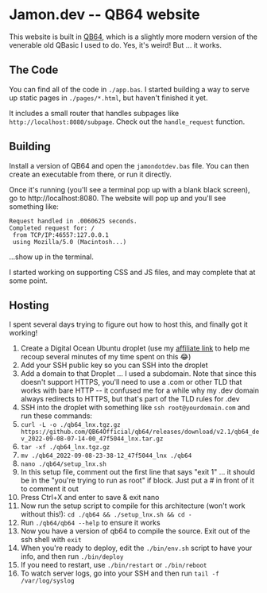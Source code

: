 # Jamon.dev -- QB64 website

This website is built in [QB64](https://qb64.com/), which is a slightly more modern version of the venerable old QBasic I used to do. Yes, it's weird! But ... it works.

## The Code

You can find all of the code in `./app.bas`. I started building a way to serve up static pages in `./pages/*.html`, but haven't finished it yet.

It includes a small router that handles subpages like `http://localhost:8080/subpage`. Check out the `handle_request` function.

## Building

Install a version of QB64 and open the `jamondotdev.bas` file. You can then create an executable from there, or run it directly.

Once it's running (you'll see a terminal pop up with a blank black screen), go to http://localhost:8080. The website will pop up and you'll see something like:

```
Request handled in .0060625 seconds.
Completed request for: /
 from TCP/IP:46557:127.0.0.1
 using Mozilla/5.0 (Macintosh...)
```

...show up in the terminal.

I started working on supporting CSS and JS files, and may complete that at some point.

## Hosting

I spent several days trying to figure out how to host this, and finally got it working!

1. Create a Digital Ocean Ubuntu droplet (use my [affiliate link](https://m.do.co/c/a78810eb0cff) to help me recoup several minutes of my time spent on this 😂)
2. Add your SSH public key so you can SSH into the droplet
3. Add a domain to that Droplet ... I used a subdomain. Note that since this doesn't support HTTPS, you'll need to use a .com or other TLD that works with bare HTTP -- it confused me for a while why my .dev domain always redirects to HTTPS, but that's part of the TLD rules for .dev
4. SSH into the droplet with something like `ssh root@yourdomain.com` and run these commands:
5. `curl -L -o ./qb64_lnx.tgz.gz https://github.com/QB64Official/qb64/releases/download/v2.1/qb64_dev_2022-09-08-07-14-00_47f5044_lnx.tar.gz`
6. `tar -xf ./qb64_lnx.tgz.gz`
7. `mv ./qb64_2022-09-08-23-38-12_47f5044_lnx ./qb64`
8. `nano ./qb64/setup_lnx.sh`
9. In this setup file, comment out the first line that says "exit 1" ... it should be in the "you're trying to run as root" if block. Just put a # in front of it to comment it out
10. Press Ctrl+X and enter to save & exit nano
11. Now run the setup script to compile for this architecture (won't work without this!): `cd ./qb64 && ./setup_lnx.sh && cd -`
12. Run `./qb64/qb64 --help` to ensure it works
13. Now you have a version of qb64 to compile the source. Exit out of the ssh shell with `exit`
14. When you're ready to deploy, edit the `./bin/env.sh` script to have your info, and then run `./bin/deploy`
15. If you need to restart, use `./bin/restart` or `./bin/reboot`
16. To watch server logs, go into your SSH and then run `tail -f /var/log/syslog`
